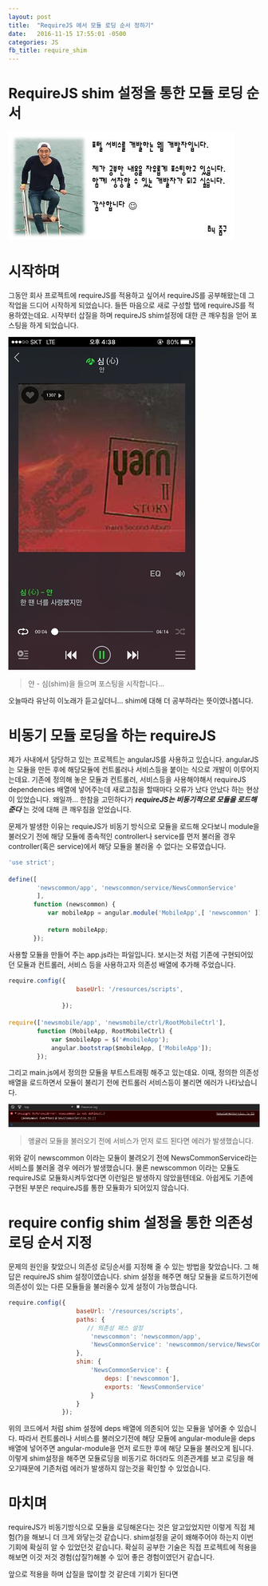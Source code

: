 ```yaml
---
layout: post
title:  "RequireJS 에서 모듈 로딩 순서 정하기"
date:   2016-11-15 17:55:01 -0500
categories: JS
fb_title: require_shim
---
```

# RequireJS shim 설정을 통한 모듈 로딩 순서

![zumgu_profie](/images/zumgu_profie.jpg)

# 시작하며

그동안 회사 프로젝트에 requireJS를 적용하고 싶어서 requireJS를 공부해왔는데 그작업을 드디어 시작하게 되었습니다. 들뜬 마음으로 새로 구성할 탭에 requireJS를 적용하였는데요. 시작부터 삽질을 하며 requireJS shim설정에 대한 큰 깨우침을 얻어 포스팅을 하게 되었습니다.

![music_shim](/images/shim.jpg)

> 얀 - 심(shim)을 들으며 포스팅을 시작합니다...

오늘따라 유난히 이노래가 듣고싶더니... shim에 대해 더 공부하라는 뜻이였나봅니다.


# 비동기 모듈 로딩을 하는 requireJS

제가 사내에서 담당하고 있는 프로젝트는 angularJS를 사용하고 있습니다. angularJS는 모듈을 만든 후에 해당모듈에 컨트롤러나 서비스등을 붙이는 식으로 개발이 이루어지는데요. 기존에 정의해 놓은 모듈과 컨트롤러, 서비스등을 사용해야해서 requireJS dependencies 배열에 넣어주는데 새로고침을 할때마다 오류가 났다 안났다 하는 현상이 있었습니다. 왜일까... 한참을 고민하다가 ***requireJS는 비동기적으로 모듈을 로드해준다*** 는 것에 대해 큰 깨우침을 얻었습니다.

문제가 발생한 이유는 requieJS가 비동기 방식으로 모듈을 로드해 오다보니 module을 불러오기 전에 해당 모듈에 종속적인 controller나 service를 먼저 불러올 경우 controller(혹은 service)에서 해당 모듈을 불러올 수 없다는 오류였습니다.

``` js
'use strict';

define([
        'newscommon/app', 'newscommon/service/NewsCommonService'
        ],
       function (newscommon) {
           var mobileApp = angular.module('MobileApp',[ 'newscommon' ]);

           return mobileApp;
       });
```

사용할 모듈을 만들어 주는 app.js라는 파일입니다. 보시는것 처럼 기존에 구현되어있던 모듈과 컨트롤러, 서비스 등을 사용하고자 의존성 배열에 추가해 주었습니다.


``` js
require.config({
                   baseUrl: '/resources/scripts',

               });

require(['newsmobile/app', 'newsmobile/ctrl/RootMobileCtrl'],
        function (MobileApp, RootMobileCtrl) {
            var $mobileApp = $('#mobileApp');
            angular.bootstrap($mobileApp, ['MobileApp']);
        });

```

그리고 main.js에서 정의한 모듈을 부트스트래핑 해주고 있는데요.
이때, 정의한 의존성 배열을 로드하면서 모듈이 불리기 전에 컨트롤러 서비스등이 불리면 에러가 나타났습니다.

![music_shim](/images/error_module.jpg)

> 앵귤러 모듈을 불러오기 전에 서비스가 먼저 로드 된다면 에러가 발생했습니다.

위와 같이 newscommon 이라는 모듈이 불려오기 전에 NewsCommonService라는 서비스를 불러올 경우 에러가 발생했습니다. 물론 newscommon 이라는 모듈도 requireJS로 모듈화시켜두었다면 이런일은 발생하지 않았을텐데요. 아쉽게도 기존에 구현된 부분은 requireJS를 통한 모듈화가 되어있지 않습니다.

# require config shim 설정을 통한 의존성 로딩 순서 지정


문제의 원인을 찾았으니 의존성 로딩순서를 지정해 줄 수 있는 방법을 찾았습니다.
그 해답은 requireJS shim 설정이였습니다. shim 설정을 해주면 해당 모듈을 로드하기전에 의존성이 있는 다른 모듈들을 불러올수 있게 설정이 가능했습니다.

``` js
require.config({
                   baseUrl: '/resources/scripts',
                   paths: {
                      // 의존성 패스 설정
                       'newscommon': 'newscommon/app',
                       'NewsCommonService': 'newscommon/service/NewsCommonService'
                   },
                   shim: {
                       'NewsCommonService': {
                           deps: ['newscommon'],
                           exports: 'NewsCommonService'
                       }
                   }
               });

```

위의 코드에서 처럼 shim 설정에 deps 배열에 의존되어 있는 모듈을 넣어줄 수 있습니다.
따라서 컨트롤러나 서비스를 불러오기전에 해당 모듈에 angular-module을 deps 배열에 넣어주면 angular-module을 먼저 로드한 후에 해당 모듈을 불러오게 됩니다. 이렇게 shim설정을 해주면 모듈로딩을 비동기로 하더라도 의존관계를 보고 로딩을 해오기때문에 기존처럼 에러가 발생하지 않는것을 확인할 수 있었습니다.

# 마치며

requireJS가 비동기방식으로 모듈을 로딩해온다는 것은 알고있었지만 이렇게 직접 체험(?)을 해보니 더 크게 와닿는것 같습니다. shim설정을 굳이 왜해주어야 하는지 이번 기회에 확실히 알 수 있었던것 같습니다. 확실히 공부한 기술은 직접 프로젝트에 적용을해보면 이것 저것 경험(삽질?)해볼 수 있어 좋은 경험이였던거 같습니다.

앞으로 적용을 하며 삽질을 많이할 것 같은데 기회가 된다면
